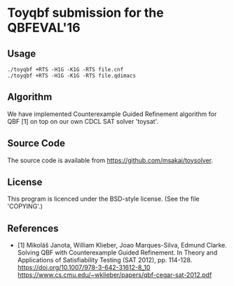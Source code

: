 Toyqbf submission for the QBFEVAL'16
====================================

Usage
-----

    ./toyqbf +RTS -H1G -K1G -RTS file.cnf
    ./toyqbf +RTS -H1G -K1G -RTS file.qdimacs

Algorithm
---------

We have implemented Counterexample Guided Refinement algorithm for QBF [1] on
top on our own CDCL SAT solver 'toysat'.

Source Code
-----------

The source code is available from <https://github.com/msakai/toysolver>.

License
-------

This program is licenced under the BSD-style license.
(See the file 'COPYING'.)

References
----------

* [1] Mikoláš Janota, William Klieber, Joao Marques-Silva, Edmund Clarke.
  Solving QBF with Counterexample Guided Refinement.
  In Theory and Applications of Satisfiability Testing (SAT 2012), pp. 114-128.
  <https://doi.org/10.1007/978-3-642-31612-8_10>
  <https://www.cs.cmu.edu/~wklieber/papers/qbf-cegar-sat-2012.pdf>
